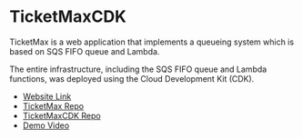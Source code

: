 # TicketMaxCDK

TicketMax is a web application that implements a queueing system which is based on SQS FIFO queue and Lambda.

The entire infrastructure, including the SQS FIFO queue and Lambda functions, was deployed using the Cloud Development Kit (CDK).


- [Website Link](https://ticketmax.yzuhyu.com/)
- [TicketMax Repo](https://github.com/karry0104/ticketMax)
- [TicketMaxCDK Repo](https://github.com/karry0104/ticketMaxCDK)
- [Demo Video](https://drive.google.com/file/d/1D6wqxkoWhpR-iFiO7eHoKHEErXgNdCEE/view?usp=sharing)

